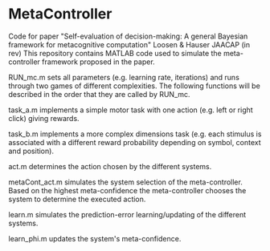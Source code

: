 # MetaController

Code for paper "Self-evaluation of decision-making: A general Bayesian framework for metacognitive computation" Loosen & Hauser JAACAP (in rev)
This repository contains MATLAB code used to simulate the meta-controller framework proposed in the paper. 


RUN_mc.m sets all parameters (e.g. learning rate, iterations) and runs through two games of different complexities. 
The following functions will be described in the order that they are called by RUN_mc. 

task_a.m implements a simple motor task with one action (e.g. left or right click) giving rewards. 

task_b.m implements a more complex dimensions task (e.g. each stimulus is associated with a different reward probability depending on symbol, context and position). 

act.m determines the action chosen by the different systems. 

metaCont_act.m simulates the system selection of the meta-controller. Based on the highest meta-confidence the meta-controller chooses the system to determine the executed action.

learn.m simulates the prediction-error learning/updating of the different systems. 

learn_phi.m updates the system's meta-confidence. 
